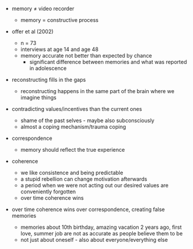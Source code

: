 - memory $\neq$ video recorder
	- memory = constructive process 

- offer et al (2002)
	- n = 73
	- interviews at age 14 and age 48
	- memory accurate not better than expected by chance
		- significant difference between memories and what was reported in adolescence

- reconstructing fills in the gaps
	- reconstructing happens in the same part of the brain where we imagine things
- contradicting values/incentives than the current ones
	- shame of the past selves - maybe also subconsciously
	- almost a coping mechanism/trauma coping

- correspondence
	- memory should reflect the true experience
- coherence
	- we like consistence and being predictable
	- a stupid rebellion can change motivation afterwards
	- a period when we were not acting out our desired values are conveniently forgotten
	- over time coherence wins
- over time coherence wins over correspondence, creating false memories
	- memories about 10th birthday, amazing vacation 2 years ago, first love, summer job are not as accurate as people believe them to be
	- not just about oneself - also about everyone/everything else